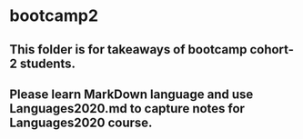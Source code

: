 # bootcamp2

## This folder is for takeaways of bootcamp cohort-2 students.

## Please learn MarkDown language and use Languages2020.md to capture notes for Languages2020 course.

